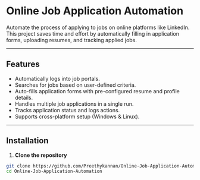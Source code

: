 # Online Job Application Automation

Automate the process of applying to jobs on online platforms like LinkedIn. This project saves time and effort by automatically filling in application forms, uploading resumes, and tracking applied jobs.

---

## Features

- Automatically logs into job portals.
- Searches for jobs based on user-defined criteria.
- Auto-fills application forms with pre-configured resume and profile details.
- Handles multiple job applications in a single run.
- Tracks application status and logs actions.
- Supports cross-platform setup (Windows & Linux).

---

## Installation

1. **Clone the repository**  
```bash
git clone https://github.com/Preethykannan/Online-Job-Application-Automation.git
cd Online-Job-Application-Automation
